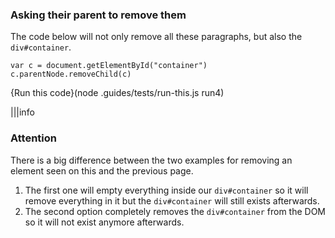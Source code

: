 ### Asking their parent to remove them

The code below will not only remove all these paragraphs, but also the `div#container`.

```
var c = document.getElementById("container")
c.parentNode.removeChild(c)
```
{Run this code}(node .guides/tests/run-this.js run4)


|||info

### Attention

There is a big difference between the two examples for removing an element seen on this and the previous page.
1. The first one will empty everything inside our `div#container` so it will remove everything in it but the `div#container` will still exists afterwards.
1. The second option completely removes the `div#container` from the DOM so it will not exist anymore afterwards.
